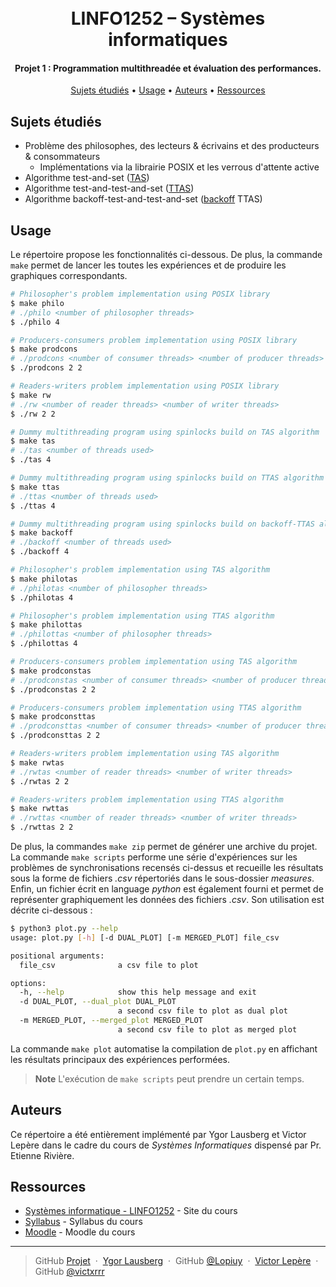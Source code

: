 <h1 align="center">
  <br>
  LINFO1252 – Systèmes informatiques
  <br>
</h1>

<h4 align="center">Projet 1 : Programmation multithreadée et évaluation des performances.</h4>

<p align="center">
  <a href="#sujets-étudiés">Sujets étudiés</a> •
  <a href="#usage">Usage</a> •
  <a href="#auteurs">Auteurs</a> •
  <a href="#ressources">Ressources</a>
</p>

## Sujets étudiés

* Problème des philosophes, des lecteurs & écrivains et des producteurs & consommateurs
  - Implémentations via la librairie POSIX et les verrous d'attente active
* Algorithme test-and-set ([TAS](https://en.wikipedia.org/wiki/Test-and-set))  
* Algorithme test-and-test-and-set ([TTAS](https://en.wikipedia.org/wiki/Test_and_test-and-set))
* Algorithme backoff-test-and-test-and-set ([backoff](https://en.wikipedia.org/wiki/Exponential_backoff) TTAS)


## Usage

Le répertoire propose les fonctionnalités ci-dessous. De plus, la commande `make` permet de lancer les toutes les expériences et de produire les graphiques correspondants.

```bash
# Philosopher's problem implementation using POSIX library
$ make philo
# ./philo <number of philosopher threads>
$ ./philo 4

# Producers-consumers problem implementation using POSIX library
$ make prodcons
# ./prodcons <number of consumer threads> <number of producer threads>
$ ./prodcons 2 2

# Readers-writers problem implementation using POSIX library
$ make rw
# ./rw <number of reader threads> <number of writer threads>
$ ./rw 2 2

# Dummy multithreading program using spinlocks build on TAS algorithm
$ make tas
# ./tas <number of threads used>
$ ./tas 4

# Dummy multithreading program using spinlocks build on TTAS algorithm
$ make ttas
# ./ttas <number of threads used>
$ ./ttas 4

# Dummy multithreading program using spinlocks build on backoff-TTAS algorithm
$ make backoff
# ./backoff <number of threads used>
$ ./backoff 4

# Philosopher's problem implementation using TAS algorithm
$ make philotas
# ./philotas <number of philosopher threads>
$ ./philotas 4

# Philosopher's problem implementation using TTAS algorithm
$ make philottas
# ./philottas <number of philosopher threads>
$ ./philottas 4

# Producers-consumers problem implementation using TAS algorithm
$ make prodconstas
# ./prodconstas <number of consumer threads> <number of producer threads>
$ ./prodconstas 2 2

# Producers-consumers problem implementation using TTAS algorithm
$ make prodconsttas
# ./prodconsttas <number of consumer threads> <number of producer threads>
$ ./prodconsttas 2 2

# Readers-writers problem implementation using TAS algorithm
$ make rwtas
# ./rwtas <number of reader threads> <number of writer threads>
$ ./rwtas 2 2

# Readers-writers problem implementation using TTAS algorithm
$ make rwttas
# ./rwttas <number of reader threads> <number of writer threads>
$ ./rwttas 2 2
```
De plus, la commandes `make zip` permet de générer une archive du projet. La commande `make scripts` performe une série d'expériences sur les problèmes de synchronisations recensés ci-dessus et recueille les résultats sous la forme de fichiers *.csv* répertoriés dans le sous-dossier *measures*.
Enfin, un fichier écrit en language *python* est également fourni et permet de représenter graphiquement les données des fichiers *.csv*. Son utilisation est décrite ci-dessous :
```bash
$ python3 plot.py --help
usage: plot.py [-h] [-d DUAL_PLOT] [-m MERGED_PLOT] file_csv

positional arguments:
  file_csv              a csv file to plot

options:
  -h, --help            show this help message and exit
  -d DUAL_PLOT, --dual_plot DUAL_PLOT
                        a second csv file to plot as dual plot
  -m MERGED_PLOT, --merged_plot MERGED_PLOT
                        a second csv file to plot as merged plot
```
La commande `make plot` automatise la compilation de `plot.py` en affichant les résultats principaux des expériences performées.

> **Note**
> L'exécution de `make scripts` peut prendre un certain temps.

## Auteurs

Ce répertoire a été entièrement implémenté par Ygor Lausberg et Victor Lepère dans le cadre du cours de *Systèmes Informatiques* dispensé par Pr. Etienne Rivière.

## Ressources

* [Systèmes informatique - LINFO1252](https://sites.uclouvain.be/archives-portail/cdc2020/cours-2020-LINFO1252.html) - Site du cours
* [Syllabus](https://sites.uclouvain.be/SystInfo/) - Syllabus du cours
* [Moodle](https://moodle.uclouvain.be/course/view.php?id=4851) - Moodle du cours

---

> GitHub [Projet](https://github.com/Lopiuy/Projet.23-LINFO1252) &nbsp;&middot;&nbsp;
> [Ygor Lausberg](mailto:ygor.lausberg@student.uclouvain.be) &nbsp;&middot;&nbsp;
> GitHub [@Lopiuy](https://github.com/Lopiuy) &nbsp;&middot;&nbsp;
> [Victor Lepère](mailto:victor.lepere@student.uclouvain.be) &nbsp;&middot;&nbsp;
> GitHub [@victxrrr](https://github.com/victxrrr)
